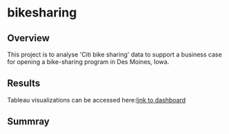 # bikesharing

## Overview
This project is to analyse 'Citi bike sharing' data to support a business case for opening a bike-sharing program in Des Moines, Iowa.

## Results
Tableau visualizations can be accessed here:[link to dashboard](https://public.tableau.com/app/profile/yihao.ni/viz/bikesharing_16230338162440/ChallengeStory)


## Summray
